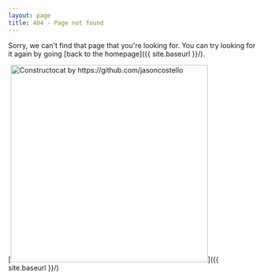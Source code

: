 ```yaml
---
layout: page
title: 404 - Page not found
---
```


Sorry, we can't find that page that you're looking for. You can try looking for it again by going [back to the homepage]({{ site.baseurl }}/).

[<img src="{{ site.baseurl }}/images/404.jpg" alt="Constructocat by https://github.com/jasoncostello" style="width: 400px;"/>]({{ site.baseurl }}/)